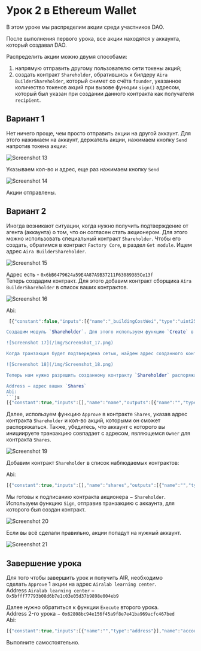 # Урок 2 в Ethereum Wallet

В этом уроке мы распределим акции среди участников DAO.

После выполнения первого урока, все акции находятся у аккаунта, который создавал DAO.

Распределить акции можно двумя способами:

1. напрямую отправить другому пользователю сети токены акций;
2. cоздать контракт `Shareholder`, обратившись к билдеру `Aira BuilderShareholder`, который снимет со счёта `founder`, указанное количество токенов акций при вызове функции `sign()` адресом, который был указан при создании данного контракта как получателя `recipient`.

## Вариант 1

Нет ничего проще, чем просто отправить акции на другой аккаунт. Для этого нажимаем на аккаунт, держатель акции, нажимаем кнопку `Send` напротив токена акции:

![Screenshot 13](/img/Screenshot_13.png)

Указываем кол-во и адрес, еще раз нажимаем кнопку `Send`

![Screenshot 14](/img/Screenshot_14.png)

Акции отправлены.

## Вариант 2

Иногда возникают ситуации, когда нужно получить подтверждение от агента (аккаунта) о том, что он согласен стать акционером. Для этого можно использовать специальный контракт `Shareholder`. Чтобы его создать, обратимся в контракт `Factory Core`, в раздел `Get module`. Ищем адрес `Aira BuilderShareholder`.

![Screenshot 15](/img/Screenshot_15.png)

Адрес есть - `0x6bB6479624a59E4A87A9B37211F63089385Ce13f`  
Теперь создадим контракт. Для этого добавим контракт сборщика `Aira BuilderShareholder` в список ваших контрактов.

![Screenshot 16](/img/Screenshot_16.png)

Abi:  
```js
 [{"constant":false,"inputs":[{"name":"_buildingCostWei","type":"uint256"}],"name":"setCost","outputs":[],"type":"function"},{"constant":false,"inputs":[{"name":"_shares","type":"address"},{"name":"_count","type":"uint256"},{"name":"_recipient","type":"address"}],"name":"create","outputs":[{"name":"","type":"address"}],"type":"function"},{"constant":false,"inputs":[{"name":"_owner","type":"address"}],"name":"delegate","outputs":[],"type":"function"},{"constant":true,"inputs":[],"name":"buildingCostWei","outputs":[{"name":"","type":"uint256"}],"type":"function"},{"constant":false,"inputs":[{"name":"_proposal","type":"address"}],"name":"setProposal","outputs":[],"type":"function"},{"constant":true,"inputs":[],"name":"owner","outputs":[{"name":"","type":"address"}],"type":"function"},{"constant":false,"inputs":[{"name":"_cashflow","type":"address"}],"name":"setCashflow","outputs":[],"type":"function"},{"constant":true,"inputs":[],"name":"getLastContract","outputs":[{"name":"","type":"address"}],"type":"function"},{"constant":true,"inputs":[{"name":"","type":"address"},{"name":"","type":"uint256"}],"name":"getContractsOf","outputs":[{"name":"","type":"address"}],"type":"function"},{"inputs":[{"name":"_buildingCost","type":"uint256"},{"name":"_cashflow","type":"address"},{"name":"_proposal","type":"address"}],"type":"constructor"},{"anonymous":false,"inputs":[{"indexed":true,"name":"sender","type":"address"},{"indexed":true,"name":"instance","type":"address"}],"name":"Builded","type":"event"}] ```  

Создадим модуль `Shareholder`. Для этого используем функцию `Create` в сборщике `Aira BuilderShareholder`. Указываем адрес акций, кол-во, которое мы хотим отдать и адрес будущего акционера.

![Screenshot 17](/img/Screenshot_17.png)

Когда транзакция будет подтверждена сетью, найдем адрес созданного контракта в `Latest Events` сборщика `Aira BuilderShareholder`.

![Screenshot 18](/img/Screenshot_18.png)

Теперь нам нужно разрешить созданному контракту `Shareholder` распоряжаться акциями. Для этого добавим контракт акций в список наблюдаемых контрактов:

Address − адрес ваших `Shares`  
Abi:
```js
[{"constant":true,"inputs":[],"name":"name","outputs":[{"name":"","type":"string"}],"type":"function"},{"constant":false,"inputs":[{"name":"_address","type":"address"},{"name":"_value","type":"uint256"}],"name":"approve","outputs":[],"type":"function"},{"constant":true,"inputs":[],"name":"getBalance","outputs":[{"name":"","type":"uint256"}],"type":"function"},{"constant":true,"inputs":[],"name":"totalSupply","outputs":[{"name":"","type":"uint256"}],"type":"function"},{"constant":false,"inputs":[{"name":"_from","type":"address"},{"name":"_to","type":"address"},{"name":"_value","type":"uint256"}],"name":"transferFrom","outputs":[{"name":"","type":"bool"}],"type":"function"},{"constant":true,"inputs":[],"name":"decimals","outputs":[{"name":"","type":"uint8"}],"type":"function"},{"constant":false,"inputs":[{"name":"_value","type":"uint256"}],"name":"burn","outputs":[],"type":"function"},{"constant":false,"inputs":[{"name":"_value","type":"uint256"}],"name":"emission","outputs":[],"type":"function"},{"constant":false,"inputs":[{"name":"_owner","type":"address"}],"name":"delegate","outputs":[],"type":"function"},{"constant":true,"inputs":[{"name":"","type":"address"}],"name":"balanceOf","outputs":[{"name":"","type":"uint256"}],"type":"function"},{"constant":true,"inputs":[],"name":"owner","outputs":[{"name":"","type":"address"}],"type":"function"},{"constant":true,"inputs":[],"name":"symbol","outputs":[{"name":"","type":"string"}],"type":"function"},{"constant":false,"inputs":[{"name":"_to","type":"address"},{"name":"_value","type":"uint256"}],"name":"transfer","outputs":[{"name":"","type":"bool"}],"type":"function"},{"constant":true,"inputs":[{"name":"","type":"address"},{"name":"","type":"address"}],"name":"allowance","outputs":[{"name":"","type":"uint256"}],"type":"function"},{"constant":true,"inputs":[{"name":"_address","type":"address"}],"name":"getBalance","outputs":[{"name":"","type":"uint256"}],"type":"function"},{"constant":false,"inputs":[{"name":"_address","type":"address"}],"name":"unapprove","outputs":[],"type":"function"},{"inputs":[{"name":"_name","type":"string"},{"name":"_symbol","type":"string"},{"name":"_decimals","type":"uint8"},{"name":"_start_count","type":"uint256"}],"type":"constructor"},{"anonymous":false,"inputs":[{"indexed":true,"name":"_from","type":"address"},{"indexed":true,"name":"_to","type":"address"},{"indexed":false,"name":"_value","type":"uint256"}],"name":"Transfer","type":"event"},{"anonymous":false,"inputs":[{"indexed":true,"name":"_owner","type":"address"},{"indexed":true,"name":"_spender","type":"address"},{"indexed":false,"name":"_value","type":"uint256"}],"name":"Approval","type":"event"}]
```
Далее, используем функцию `Approve` в контракте `Shares`, указав адрес контракта `Shareholder` и кол-во акций, которыми он сможет распоряжаться. Также, убедитесь, что аккаунт с которого вы инициируете транзакцию совпадает с адресом, являющемся `Owner` для контракта `Shares`.

![Screenshot 19](/img/Screenshot_19.png)

Добавим контракт `Shareholder` в список наблюдаемых контрактов:

Abi:
```js
[{"constant":true,"inputs":[],"name":"shares","outputs":[{"name":"","type":"address"}],"type":"function"},{"constant":true,"inputs":[],"name":"count","outputs":[{"name":"","type":"uint256"}],"type":"function"},{"constant":false,"inputs":[],"name":"sign","outputs":[],"type":"function"},{"constant":false,"inputs":[],"name":"kill","outputs":[],"type":"function"},{"constant":true,"inputs":[],"name":"complete","outputs":[{"name":"","type":"bool"}],"type":"function"},{"constant":false,"inputs":[{"name":"_owner","type":"address"}],"name":"delegate","outputs":[],"type":"function"},{"constant":true,"inputs":[],"name":"recipient","outputs":[{"name":"","type":"address"}],"type":"function"},{"constant":true,"inputs":[],"name":"owner","outputs":[{"name":"","type":"address"}],"type":"function"},{"inputs":[{"name":"_shares","type":"address"},{"name":"_count","type":"uint256"},{"name":"_recipient","type":"address"}],"type":"constructor"}]
```

Мы готовы к подписанию контракта акционера − `Shareholder`. Используем функцию `Sign`, отправив транзакцию с аккаунта, для которого был создан контракт.

![Screenshot 20](/img/Screenshot_20.png)

Если вы всё сделали правильно, акции попадут на нужный аккаунт.

![Screenshot 21](/img/Screenshot_21.png)

## Завершение урока

Для того чтобы завершить урок и получить AIR, необходимо   
сделать `Approve` 1 акции на адрес `Airalab learning center`.  
Address `Airalab learning center` −  
`0x5bfff77793b08d6b7e1c03e05d37b9898e004eb9`

Далее нужно обратиться к функции `Execute` второго урока.    
Address 2-го урока − `0x62808bc94e156f45a9f8e7e41ba969acfc467bed`  
Abi:
```js
[{"constant":true,"inputs":[{"name":"","type":"address"}],"name":"accountOf","outputs":[{"name":"","type":"bool"}],"type":"function"},{"constant":false,"inputs":[{"name":"_dao","type":"address"},{"name":"_shares_name","type":"string"}],"name":"execute","outputs":[],"type":"function"},{"constant":true,"inputs":[],"name":"emissionRegulator","outputs":[{"name":"","type":"address"}],"type":"function"},{"constant":true,"inputs":[],"name":"airalab_learning_center","outputs":[{"name":"","type":"address"}],"type":"function"},{"inputs":[{"name":"_emissionRegulator","type":"address"},{"name":"_airalab_learning_center","type":"address"}],"type":"constructor"}]
```
Выполните самостоятельно.
